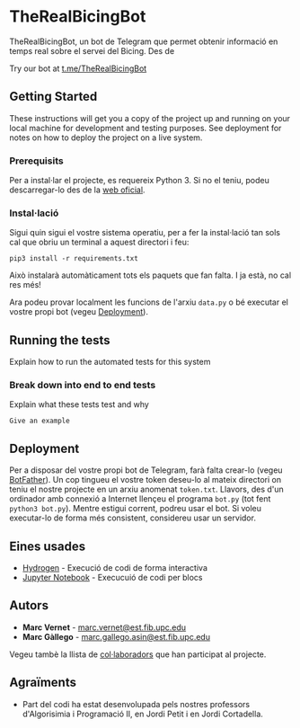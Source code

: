 # TheRealBicingBot

TheRealBicingBot, un bot de Telegram que permet obtenir informació en temps real sobre el servei del Bicing. Des de

Try our bot at [t.me/TheRealBicingBot](https://t.me/TheRealBicingBot)

## Getting Started

These instructions will get you a copy of the project up and running on your local machine for development and testing purposes. See deployment for notes on how to deploy the project on a live system.

### Prerequisits

Per a instal·lar el projecte, es requereix Python 3. Si no el teniu, podeu descarregar-lo des de la [web oficial](https://www.python.org/).

### Instal·lació

Sigui quin sigui el vostre sistema operatiu, per a fer la instal·lació tan sols cal que obriu un terminal a aquest directori i feu:
```
pip3 install -r requirements.txt
```
Això instalarà automàticament tots els paquets que fan falta. I ja està, no cal res més!

Ara podeu provar localment les funcions de l'arxiu `data.py` o bé executar el vostre propi bot (vegeu [Deployment](#Deployment)).

## Running the tests

Explain how to run the automated tests for this system

### Break down into end to end tests

Explain what these tests test and why

```
Give an example
```



## Deployment

Per a disposar del vostre propi bot de Telegram, farà falta crear-lo (vegeu [BotFather](https://core.telegram.org/bots#6-botfather)). Un cop tingueu el vostre token deseu-lo al mateix directori on teniu el nostre projecte en un arxiu anomenat `token.txt`. Llavors, des d'un ordinador amb connexió a Internet llençeu el programa `bot.py` (tot fent `python3 bot.py`).
Mentre estigui corrent, podreu usar el bot. Si voleu executar-lo de forma més consistent, considereu usar un servidor.

## Eines usades

* [Hydrogen](https://atom.io/packages/hydrogen) - Execució de codi de forma interactiva
* [Jupyter Notebook](https://jupyter.org/) - Execucuió de codi per blocs


## Autors

* **Marc Vernet** - [marc.vernet@est.fib.upc.edu](mailto:marc.vernet@est.fib.upc.edu)
* **Marc Gàllego** - [marc.gallego.asin@est.fib.upc.edu](mailto:marc.gallego.asin@est.fib.upc.edu)

Vegeu tambè la llista de [col·laboradors](https://github.com/rorencio/BicingBot/contributors) que han participat al projecte.

## Agraïments

* Part del codi ha estat desenvolupada pels nostres professors d'Algorisimia i Programació II, en Jordi Petit i en Jordi Cortadella.
